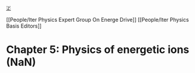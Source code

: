 [🇿](zotero://select/groups/5630717/items/NJVUXBE4)

[[People/Iter Physics Expert Group On Energe Drive]] [[People/Iter Physics Basis Editors]] 
# Chapter 5: Physics of energetic ions (NaN)

